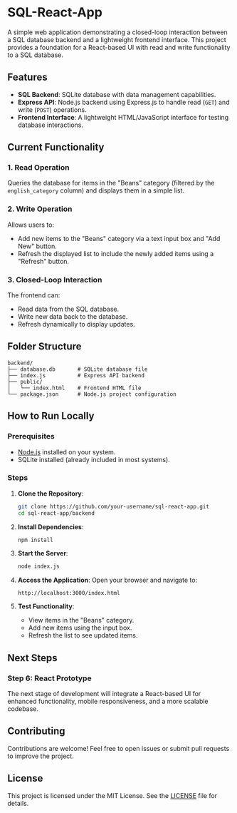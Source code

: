 # SQL-React-App

A simple web application demonstrating a closed-loop interaction between a SQL database backend and a lightweight frontend interface. This project provides a foundation for a React-based UI with read and write functionality to a SQL database.

## Features

- **SQL Backend**: SQLite database with data management capabilities.
- **Express API**: Node.js backend using Express.js to handle read (`GET`) and write (`POST`) operations.
- **Frontend Interface**: A lightweight HTML/JavaScript interface for testing database interactions.

## Current Functionality

### 1. **Read Operation**
Queries the database for items in the "Beans" category (filtered by the `english_category` column) and displays them in a simple list.

### 2. **Write Operation**
Allows users to:
- Add new items to the "Beans" category via a text input box and "Add New" button.
- Refresh the displayed list to include the newly added items using a "Refresh" button.

### 3. **Closed-Loop Interaction**
The frontend can:
- Read data from the SQL database.
- Write new data back to the database.
- Refresh dynamically to display updates.

## Folder Structure

```
backend/
├── database.db       # SQLite database file
├── index.js          # Express API backend
├── public/
│   └── index.html    # Frontend HTML file
└── package.json      # Node.js project configuration
```

## How to Run Locally

### Prerequisites
- [Node.js](https://nodejs.org/) installed on your system.
- SQLite installed (already included in most systems).

### Steps
1. **Clone the Repository**:
   ```bash
   git clone https://github.com/your-username/sql-react-app.git
   cd sql-react-app/backend
   ```

2. **Install Dependencies**:
   ```bash
   npm install
   ```

3. **Start the Server**:
   ```bash
   node index.js
   ```

4. **Access the Application**:
   Open your browser and navigate to:
   ```plaintext
   http://localhost:3000/index.html
   ```

5. **Test Functionality**:
   - View items in the "Beans" category.
   - Add new items using the input box.
   - Refresh the list to see updated items.

## Next Steps

### Step 6: React Prototype
The next stage of development will integrate a React-based UI for enhanced functionality, mobile responsiveness, and a more scalable codebase.

## Contributing

Contributions are welcome! Feel free to open issues or submit pull requests to improve the project.

## License

This project is licensed under the MIT License. See the [LICENSE](LICENSE) file for details.
